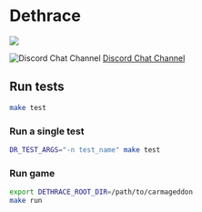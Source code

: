 # Dethrace  

![](https://github.com/jeff-1amstudios/dethrace/workflows/CI/badge.svg)

![Discord Chat Channel](docs/discord-badge.jpg) [Discord Chat Channel](https://discord.gg/f5StsuP)

## Run tests

```sh
make test
```

### Run a single test
```sh
DR_TEST_ARGS="-n test_name" make test
```

### Run game
```sh
export DETHRACE_ROOT_DIR=/path/to/carmageddon
make run
```